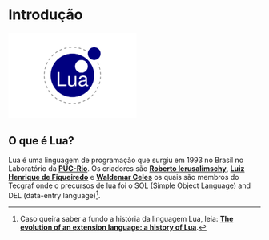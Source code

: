 # Introdução

<img src="img/lua_logo.svg" class="left" alt="Lua Logo" width="256"/>

## O que é Lua?
Lua é uma linguagem de programação que surgiu em 1993 no Brasil no Laboratório da [**PUC-Rio**](https://pt.wikipedia.org/wiki/Pontif%C3%ADcia_Universidade_Cat%C3%B3lica_do_Rio_de_Janeiro). Os criadores são [**Roberto Ierusalimschy**](https://pt.wikipedia.org/wiki/Roberto_Ierusalimschy), [**Luiz Henrique de Figueiredo**](https://lhf.impa.br/) e [**Waldemar Celes**](https://www.inf.puc-rio.br/blog/professor/waldemar-celes/) os quais são membros do Tecgraf onde o precursos de lua foi o SOL (Simple Object Language) and DEL (data-entry language)[^1].



[^1]: Caso queira saber a fundo a história da linguagem Lua, leia: [**The evolution of an extension language: a history of Lua**](https://www.lua.org/history.html).